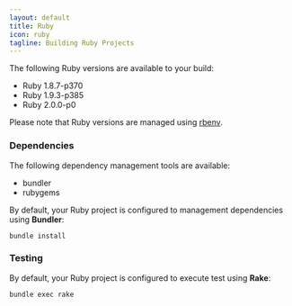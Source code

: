 ```yaml
---
layout: default
title: Ruby
icon: ruby
tagline: Building Ruby Projects
---
```


The following Ruby versions are available to your build:

* Ruby 1.8.7-p370 
* Ruby 1.9.3-p385
* Ruby 2.0.0-p0

Please note that Ruby versions are managed using [rbenv](https://github.com/sstephenson/rbenv/).

### Dependencies

The following dependency management tools are available:

* bundler
* rubygems

By default, your Ruby project is configured to management dependencies using
**Bundler**:

```
bundle install
```

### Testing

By default, your Ruby project is configured to execute test using **Rake**:

```
bundle exec rake
```

